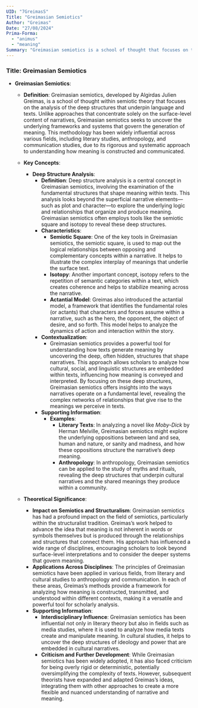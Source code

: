 ```yaml
---
UID: "7GreimasS"
Title: "Greimasian Semiotics"
Author: "Greimas"
Date: "27/08/2024"
Prima-Forma:
  - "animus"
  - "meaning"
Summary: "Greimasian semiotics is a school of thought that focuses on the analysis of deep structures in language and texts."
---
```


### Title: **Greimasian Semiotics**

- **Greimasian Semiotics**:
  - **Definition**: Greimasian semiotics, developed by Algirdas Julien Greimas, is a school of thought within semiotic theory that focuses on the analysis of the deep structures that underpin language and texts. Unlike approaches that concentrate solely on the surface-level content of narratives, Greimasian semiotics seeks to uncover the underlying frameworks and systems that govern the generation of meaning. This methodology has been widely influential across various fields, including literary studies, anthropology, and communication studies, due to its rigorous and systematic approach to understanding how meaning is constructed and communicated.

  - **Key Concepts**:
    - **Deep Structure Analysis**:
      - **Definition**: Deep structure analysis is a central concept in Greimasian semiotics, involving the examination of the fundamental structures that shape meaning within texts. This analysis looks beyond the superficial narrative elements—such as plot and character—to explore the underlying logic and relationships that organize and produce meaning. Greimasian semiotics often employs tools like the semiotic square and isotopy to reveal these deep structures.
      - **Characteristics**:
        - **Semiotic Square**: One of the key tools in Greimasian semiotics, the semiotic square, is used to map out the logical relationships between opposing and complementary concepts within a narrative. It helps to illustrate the complex interplay of meanings that underlie the surface text.
        - **Isotopy**: Another important concept, isotopy refers to the repetition of semantic categories within a text, which creates coherence and helps to stabilize meaning across the narrative.
        - **Actantial Model**: Greimas also introduced the actantial model, a framework that identifies the fundamental roles (or actants) that characters and forces assume within a narrative, such as the hero, the opponent, the object of desire, and so forth. This model helps to analyze the dynamics of action and interaction within the story.
      - **Contextualization**:
        - Greimasian semiotics provides a powerful tool for understanding how texts generate meaning by uncovering the deep, often hidden, structures that shape narratives. This approach allows scholars to analyze how cultural, social, and linguistic structures are embedded within texts, influencing how meaning is conveyed and interpreted. By focusing on these deep structures, Greimasian semiotics offers insights into the ways narratives operate on a fundamental level, revealing the complex networks of relationships that give rise to the meanings we perceive in texts.
      - **Supporting Information**:
        - **Examples**:
          - **Literary Texts**: In analyzing a novel like *Moby-Dick* by Herman Melville, Greimasian semiotics might explore the underlying oppositions between land and sea, human and nature, or sanity and madness, and how these oppositions structure the narrative’s deep meaning.
          - **Anthropology**: In anthropology, Greimasian semiotics can be applied to the study of myths and rituals, revealing the deep structures that underpin cultural narratives and the shared meanings they produce within a community.

  - **Theoretical Significance**:
    - **Impact on Semiotics and Structuralism**: Greimasian semiotics has had a profound impact on the field of semiotics, particularly within the structuralist tradition. Greimas’s work helped to advance the idea that meaning is not inherent in words or symbols themselves but is produced through the relationships and structures that connect them. His approach has influenced a wide range of disciplines, encouraging scholars to look beyond surface-level interpretations and to consider the deeper systems that govern meaning.
    - **Applications Across Disciplines**: The principles of Greimasian semiotics have been applied in various fields, from literary and cultural studies to anthropology and communication. In each of these areas, Greimas’s methods provide a framework for analyzing how meaning is constructed, transmitted, and understood within different contexts, making it a versatile and powerful tool for scholarly analysis.
    - **Supporting Information**:
      - **Interdisciplinary Influence**: Greimasian semiotics has been influential not only in literary theory but also in fields such as media studies, where it is used to analyze how media texts create and manipulate meaning. In cultural studies, it helps to uncover the deep structures of ideology and power that are embedded in cultural narratives.
      - **Criticism and Further Development**: While Greimasian semiotics has been widely adopted, it has also faced criticism for being overly rigid or deterministic, potentially oversimplifying the complexity of texts. However, subsequent theorists have expanded and adapted Greimas’s ideas, integrating them with other approaches to create a more flexible and nuanced understanding of narrative and meaning.
